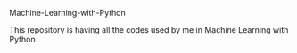 Machine-Learning-with-Python

This repository is having all the codes used by me in Machine Learning with Python
